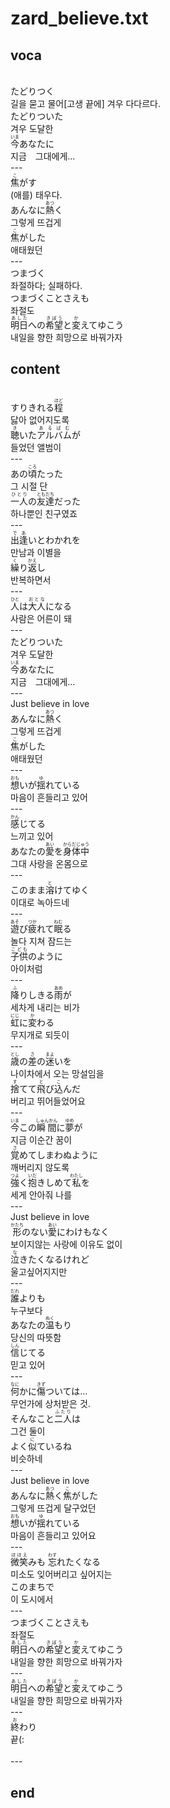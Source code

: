 <h1>zard_believe.txt</h1>
<h2>voca</h2><br>
たどりつく<br>
길을 묻고 물어[고생 끝에] 겨우 다다르다.<br>
たどりついた<br>
겨우 도달한<br>
<Ruby>今<rt>いま</rt></Ruby>あなたに<br>
지금　그대에게...<br>
---<br>
<Ruby>焦<rt>こ</rt></Ruby>がす<br>
(애를) 태우다.<br>
あんなに<Ruby>熱<rt>あつ</rt></Ruby>く<br>
그렇게 뜨겁게<br>
<Ruby>焦<rt>こ</rt></Ruby>がした<br>
애태웠던<br>
---<br>
つまづく<br>
좌절하다; 실패하다.<br>
つまづくことさえも<br>
좌절도<br>
<Ruby>明日<rt>あした</rt></Ruby>への<Ruby>希望<rt>きぼう</rt></Ruby>と<Ruby>変<rt>か</rt></Ruby>えてゆこう<br>
내일을 향한 희망으로 바꿔가자<br>
<h2>content</h2><br>
すりきれる<Ruby>程<rt>ほど</rt></Ruby><br>
닳아 없어지도록<br>
<Ruby>聴<rt>き</rt></Ruby>いた<Ruby>アルバム<rt>あるばむ</rt></Ruby>が<br>
들었던 앨범이<br>
---<br>
あの<Ruby>頃<rt>ころ</rt></Ruby>たった<br>
그 시절 단<br>
<Ruby>一人<rt>ひとり</rt></Ruby>の<Ruby>友達<rt>ともだち</rt></Ruby>だった<br>
하나뿐인 친구였죠<br>
---<br>
<Ruby>出逢<rt>であ</rt></Ruby>いとわかれを<br>
만남과 이별을<br>
<Ruby>繰<rt>く</rt></Ruby>り<Ruby>返<rt>かえ</rt></Ruby>し<br>
반복하면서<br>
---<br>
<Ruby>人<rt>ひと</rt></Ruby>は<Ruby>大人<rt>おとな</rt></Ruby>になる<br>
사람은 어른이 돼<br>
---<br>
たどりついた<br>
겨우 도달한<br>
<Ruby>今<rt>いま</rt></Ruby>あなたに<br>
지금　그대에게...<br>
---<br>
Just believe in love<br>
あんなに<Ruby>熱<rt>あつ</rt></Ruby>く<br>
그렇게 뜨겁게<br>
<Ruby>焦<rt>こ</rt></Ruby>がした<br>
애태웠던<br>
---<br>
<Ruby>想<rt>おも</rt></Ruby>いが<Ruby>揺<rt>ゆ</rt></Ruby>れている<br>
마음이 흔들리고 있어<br>
---<br>
<Ruby>感<rt>かん</rt></Ruby>じてる<br>
느끼고 있어<br>
あなたの<Ruby>愛<rt>あい</rt></Ruby>を<Ruby>身体中<rt>からだじゅう</rt></Ruby><br>
그대 사랑을 온몸으로<br>
---<br>
このまま<Ruby>溶<rt>と</rt></Ruby>けてゆく<br>
이대로 녹아드네<br>
---<br>
<Ruby>遊<rt>あそ</rt></Ruby>び<Ruby>疲<rt>つか</rt></Ruby>れて<Ruby>眠<rt>ねむ</rt></Ruby>る<br>
놀다 지쳐 잠드는<br>
<Ruby>子供<rt>こども</rt></Ruby>のように<br>
아이처럼<br>
---<br>
<Ruby>降<rt>ふ</rt></Ruby>りしきる<Ruby>雨<rt>あめ</rt></Ruby>が<br>
세차게 내리는 비가<br>
<Ruby>虹<rt>にじ</rt></Ruby>に<Ruby>変<rt>か</rt></Ruby>わる<br>
무지개로 되듯이<br>
---<br>
<Ruby>歳<rt>とし</rt></Ruby>の<Ruby>差<rt>さ</rt></Ruby>の<Ruby>迷<rt>まよ</rt></Ruby>いを<br>
나이차에서 오는 망설임을<br>
<Ruby>捨<rt>す</rt></Ruby>てて<Ruby>飛<rt>と</rt></Ruby>び<Ruby>込<rt>こ</rt></Ruby>んだ<br>
버리고 뛰어들었어요<br>
---<br>
<Ruby>今<rt>いま</rt></Ruby>この<Ruby>瞬間<rt>しゅんかん</rt></Ruby>に<Ruby>夢<rt>ゆめ</rt></Ruby>が<br>
지금 이순간 꿈이<br>
<Ruby>覚<rt>さ</rt></Ruby>めてしまわぬように<br>
깨버리지 않도록<br>
<Ruby>強<rt>つよ</rt></Ruby>く<Ruby>抱<rt>いだ</rt></Ruby>きしめて<Ruby>私<rt>わたし</rt></Ruby>を<br>
세게 안아줘 나를<br>
---<br>
Just believe in love<br>
<Ruby>形<rt>かたち</rt></Ruby>のない<Ruby>愛<rt>あい</rt></Ruby>にわけもなく<br>
보이지않는 사랑에 이유도 없이<br>
<Ruby>泣<rt>な</rt></Ruby>きたくなるけれど<br>
울고싶어지지만<br>
---<br>
<Ruby>誰<rt>だれ</rt></Ruby>よりも<br>
누구보다<br>
あなたの<Ruby>温<rt>ぬく</rt></Ruby>もり<br>
당신의 따뜻함<br>
<Ruby>信<rt>しん</rt></Ruby>じてる<br>
믿고 있어<br>
---<br>
<Ruby>何<rt>なに</rt></Ruby>かに<Ruby>傷<rt>きず</rt></Ruby>ついては…<br>
무언가에 상처받은 것.<br>
そんなこと<Ruby>二人<rt>ふたり</rt></Ruby>は<br>
그건 둘이<br>
よく<Ruby>似<rt>に</rt></Ruby>ているね<br>
비슷하네<br>
---<br>
Just believe in love<br>
あんなに<Ruby>熱<rt>あつ</rt></Ruby>く<Ruby>焦<rt>こ</rt></Ruby>がした<br>
그렇게 뜨겁게 달구었던<br>
<Ruby>想<rt>おも</rt></Ruby>いが<Ruby>揺<rt>ゆ</rt></Ruby>れている<br>
마음이 흔들리고 있어요<br>
---<br>
<Ruby>微笑<rt>ほほえ</rt></Ruby>みも <Ruby>忘<rt>わす</rt></Ruby>れたくなる<br>
미소도 잊어버리고 싶어지는<br>
このまちで<br>
이 도시에서<br>
---<br>
つまづくことさえも<br>
좌절도<br>
<Ruby>明日<rt>あした</rt></Ruby>への<Ruby>希望<rt>きぼう</rt></Ruby>と<Ruby>変<rt>か</rt></Ruby>えてゆこう<br>
내일을 향한 희망으로 바꿔가자<br>
---<br>
<Ruby>明日<rt>あした</rt></Ruby>への<Ruby>希望<rt>きぼう</rt></Ruby>と<Ruby>変<rt>か</rt></Ruby>えてゆこう<br>
내일을 향한 희망으로 바꿔가자<br>
---<br>
<ruby><rb>終</rb><rt>お</rt></ruby>わり<br>
끝(:<br>
<br>---
<h2>end</h2>